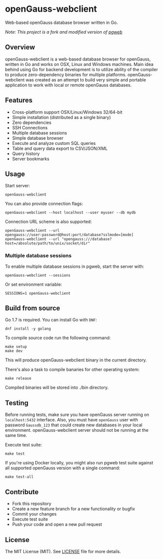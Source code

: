 # openGauss-webclient

Web-based openGauss database browser written in Go.

*Note: This project is a fork and modified version of [pgweb](https://github.com/sosedoff/pgweb)*

## Overview

openGauss-webclient is a web-based database browser for openGauss, written in Go and works
on OSX, Linux and Windows machines. Main idea behind using Go for backend development
is to utilize ability of the compiler to produce zero-dependency binaries for 
multiple platforms. openGauss-webclient was created as an attempt to build very simple and portable
application to work with local or remote openGauss databases.


## Features

- Cross-platform support OSX/Linux/Windows 32/64-bit
- Simple installation (distributed as a single binary)
- Zero dependencies
- SSH Connections
- Multiple database sessions
- Simple database browser
- Execute and analyze custom SQL queries
- Table and query data export to CSV/JSON/XML
- Query history
- Server bookmarks

## Usage

Start server:

```
openGauss-webclient
```

You can also provide connection flags:

```
openGauss-webclient --host localhost --user myuser --db mydb
```

Connection URL scheme is also supported:

```
openGauss-webclient --url opengauss://user:password@host:port/database?sslmode=[mode]
openGauss-webclient --url "opengauss:///database?host=/absolute/path/to/unix/socket/dir"
```

### Multiple database sessions

To enable multiple database sessions in pgweb, start the server with:

```
openGauss-webclient --sessions
```

Or set environment variable:

```
SESSIONS=1 openGauss-webclient
```


## Build from source

Go 1.7 is required. You can install Go with `DNF`:

```
dnf install -y golang
```

To compile source code run the following command:
```
make setup
make dev
```

This will produce openGauss-webclient binary in the current directory.

There's also a task to compile banaries for other operating system:
```
make release
```

Compiled binaries will be stored into ./bin directory.


## Testing

Before running tests, make sure you have openGauss server running on `localhost:5432`
interface. Also, you must have `openGauss` user with password `Gaussdb_123` that could create new databases
in your local environment. openGauss-webclient server should not be running at the same time.

Execute test suite:

```
make test
```

If you're using Docker locally, you might also run pgweb test suite against
all supported openGauss version with a single command:

```
make test-all
```

## Contribute

- Fork this repository
- Create a new feature branch for a new functionality or bugfix
- Commit your changes
- Execute test suite
- Push your code and open a new pull request

## License

The MIT License (MIT). See [LICENSE](LICENSE) file for more details.
